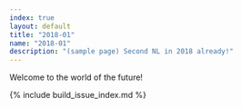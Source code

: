 ```yaml
---
index: true
layout: default
title: "2018-01"
name: "2018-01"
description: "(sample page) Second NL in 2018 already!"
---
```


Welcome to the world of the future!


{% include build_issue_index.md %}
